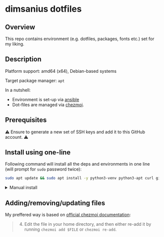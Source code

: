 # dimsanius dotfiles

## Overview

This repo contains environment (e.g. dotfiles, packages, fonts etc.) set for my liking.

## Description

Platform support: amd64 (x64), Debian-based systems

Target package manager: `apt`

In a nutshell:
 - Environment is set-up via [ansible](https://docs.ansible.com/ansible/latest/index.html)
 - Dot-files are managed via [chezmoi](https://www.chezmoi.io/).

## Prerequisites

:warning: Ensure to generate a new set of SSH keys and add it to this GitHub account. :warning:

## Install using one-line

Following command will install all the deps and environments in one line (will prompt for `sudo` password twice):

```bash
sudo apt update && sudo apt install -y python3-venv python3-apt curl git && sh -c "$(curl -fsLS get.chezmoi.io/lb)" -- init --apply git@github.com:dimsanius/dotfiles.git
```

<details><summary>Manual install</summary>

### Pre-requisites

Update `apt` list:
```bash
sudo apt update
```

Install following pre-requisites:

- `curl`
- `python3-venv`
- `python3-apt`
- `git`

```bash
sudo apt -y install curl python3-venv python3-apt
```

### Install & run

- Run following one-liner to install `chezmoi` that will trigger environment set-up:

```bash
sh -c "$(curl -fsLS get.chezmoi.io/lb)" -- init --apply git@github.com:dimsanius/dotfiles.git
```
</details>

## Adding/removing/updating files

My preffered way is based on [official chezmoi documentation](https://www.chezmoi.io/user-guide/frequently-asked-questions/usage/):

> 4. Edit the file in your home directory, and then either re-add it by running `chezmoi add $FILE` or `chezmoi re-add`.
